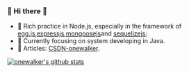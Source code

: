 ### 🌈 Hi there 👋

<!--
**oneWalker/onewalker** is a ✨ _special_ ✨ repository because its `README.md` (this file) appears on your GitHub profile.

Here are some ideas to get you started:

- 🔭 I’m currently working on ...
- 🌱 I’m currently learning ...
- 👯 I’m looking to collaborate on ...
- 🤔 I’m looking for help with ...
- 💬 Ask me about ...
- 📫 How to reach me: ...
- 😄 Pronouns: ...
- ⚡ Fun fact: ...
[![onewalker's github stats](https://github-readme-stats.vercel.app/api?username=onewalker)](https://github.com/onewalker)
-->
- 🔭 Rich practice in Node.js, especially in the framework of [egg.js](https://eggjs.org/en/tutorials/index.html),[expressjs](https://expressjs.com/),[mongoosejs](https://mongoosejs.com/)and [sequelizejs](https://sequelize.org/);
- 🌱 Currently focusing on system developing in Java.
- 🔗 Articles: [CSDN-onewalker](https://blog.csdn.net/sinat_20744625).

[![onewalker's github stats](https://github-readme-stats.vercel.app/api?username=onewalker)](https://github.com/onewalker)
